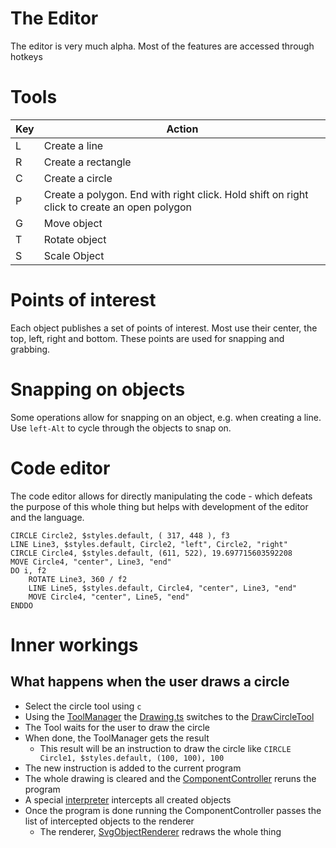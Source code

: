 The Editor
==========

The editor is very much alpha. Most of the features are accessed through hotkeys

# Tools

| Key | Action                                                                                      |
|-----|---------------------------------------------------------------------------------------------|
| L   | Create a line                                                                               |
| R   | Create a rectangle                                                                          |
| C   | Create a circle                                                                             |
| P   | Create a polygon. End with right click. Hold shift on right click to create an open polygon |
| G   | Move object                                                                                 |
| T   | Rotate object                                                                               |
| S   | Scale Object                                                                                |


# Points of interest

Each object publishes a set of points of interest. Most use their center, the top, left, right and bottom. These points
are used for snapping and grabbing.

# Snapping on objects

Some operations allow for snapping on an object, e.g. when creating a line. Use `left-Alt` to cycle through the objects
to snap on.

# Code editor

The code editor allows for directly manipulating the code - which defeats the purpose of this whole thing but helps with
development of the editor and the language.

```
CIRCLE Circle2, $styles.default, ( 317, 448 ), f3
LINE Line3, $styles.default, Circle2, "left", Circle2, "right"
CIRCLE Circle4, $styles.default, (611, 522), 19.697715603592208
MOVE Circle4, "center", Line3, "end"
DO i, f2
    ROTATE Line3, 360 / f2
    LINE Line5, $styles.default, Circle4, "center", Line3, "end"
    MOVE Circle4, "center", Line5, "end"
ENDDO
```

# Inner workings

## What happens when the user draws a circle

* Select the circle tool using `c`
* Using the [ToolManager](/src/drawing/ToolManager.ts) the [Drawing.ts](/ui5stuff/controls/drawing/Drawing.ts) switches to the [DrawCircleTool](/src/tools/DrawCircle.ts)
* The Tool waits for the user to draw the circle
* When done, the ToolManager gets the result
  * This result will be an instruction to draw the circle like `CIRCLE Circle1, $styles.default, (100, 100), 100`
* The new instruction is added to the current program
* The whole drawing is cleared and the [ComponentController](/ui5stuff/ComponentController.ts) reruns the program
* A special [interpreter](/src/GfxInterpreter.ts) intercepts all created objects
* Once the program is done running the ComponentController passes the list of intercepted objects to the renderer
  * The renderer, [SvgObjectRenderer](/src/drawing/SvgObjectRenderer.ts) redraws the whole thing
